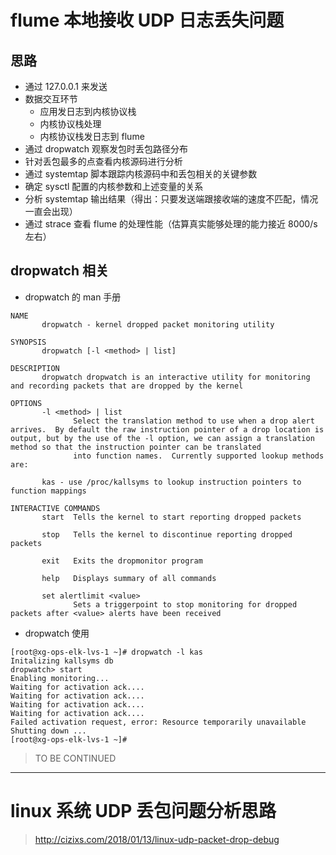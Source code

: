 # flume 本地接收 UDP 日志丢失问题

## 思路

- 通过 127.0.0.1 来发送
- 数据交互环节
    - 应用发日志到内核协议栈
    - 内核协议栈处理
    - 内核协议栈发日志到 flume
- 通过 dropwatch 观察发包时丢包路径分布
- 针对丢包最多的点查看内核源码进行分析
- 通过 systemtap 脚本跟踪内核源码中和丢包相关的关键参数
- 确定 sysctl 配置的内核参数和上述变量的关系
- 分析 systemtap 输出结果（得出：只要发送端跟接收端的速度不匹配，情况一直会出现）
- 通过 strace 查看 flume 的处理性能（估算真实能够处理的能力接近 8000/s 左右）

## dropwatch 相关

- dropwatch 的 man 手册

```
NAME
       dropwatch - kernel dropped packet monitoring utility

SYNOPSIS
       dropwatch [-l <method> | list]

DESCRIPTION
       dropwatch dropwatch is an interactive utility for monitoring and recording packets that are dropped by the kernel

OPTIONS
       -l <method> | list
              Select the translation method to use when a drop alert arrives.  By default the raw instruction pointer of a drop location is output, but by the use of the -l option, we can assign a translation method so that the instruction pointer can be translated
              into function names.  Currently supported lookup methods are:

       kas - use /proc/kallsyms to lookup instruction pointers to function mappings

INTERACTIVE COMMANDS
       start  Tells the kernel to start reporting dropped packets

       stop   Tells the kernel to discontinue reporting dropped packets

       exit   Exits the dropmonitor program

       help   Displays summary of all commands

       set alertlimit <value>
              Sets a triggerpoint to stop monitoring for dropped packets after <value> alerts have been received
```

- dropwatch 使用

```
[root@xg-ops-elk-lvs-1 ~]# dropwatch -l kas
Initalizing kallsyms db
dropwatch> start
Enabling monitoring...
Waiting for activation ack....
Waiting for activation ack....
Waiting for activation ack....
Waiting for activation ack....
Failed activation request, error: Resource temporarily unavailable
Shutting down ...
[root@xg-ops-elk-lvs-1 ~]#
```


> TO BE CONTINUED

------



# linux 系统 UDP 丢包问题分析思路

> http://cizixs.com/2018/01/13/linux-udp-packet-drop-debug

